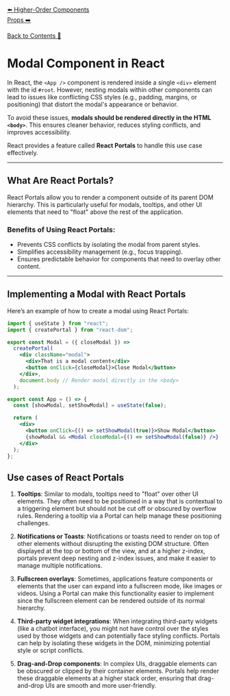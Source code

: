 [⬅️ Higher-Order Components](higher-order-components.md)  
[Props ➡️](../props/props.md)

[Back to Contents 📑](../../README.md#module-3-4)

# Modal Component in React

In React, the `<App />` component is rendered inside a single `<div>` element with the id `#root`. However, nesting modals within other components can lead to issues like conflicting CSS styles (e.g., padding, margins, or positioning) that distort the modal's appearance or behavior.

To avoid these issues, **modals should be rendered directly in the HTML `<body>`**. This ensures cleaner behavior, reduces styling conflicts, and improves accessibility.

React provides a feature called **React Portals** to handle this use case effectively.

---

## What Are React Portals?

React Portals allow you to render a component outside of its parent DOM hierarchy. This is particularly useful for modals, tooltips, and other UI elements that need to "float" above the rest of the application.

### Benefits of Using React Portals:
- Prevents CSS conflicts by isolating the modal from parent styles.
- Simplifies accessibility management (e.g., focus trapping).
- Ensures predictable behavior for components that need to overlay other content.

---

## Implementing a Modal with React Portals

Here’s an example of how to create a modal using React Portals:

```jsx
import { useState } from "react";
import { createPortal } from "react-dom";

export const Modal = ({ closeModal }) =>
  createPortal(
    <div className="modal">
      <div>That is a modal content</div>
      <button onClick={closeModal}>Close Modal</button>
    </div>,
    document.body // Render modal directly in the <body>
  );

export const App = () => {
  const [showModal, setShowModal] = useState(false);

  return (
    <div>
      <button onClick={() => setShowModal(true)}>Show Modal</button>
      {showModal && <Modal closeModal={() => setShowModal(false)} />}
    </div>
  );
};
```

## Use cases of React Portals

1. **Tooltips**: Similar to modals, tooltips need to "float" over other UI elements. They often need to be positioned in a way that is contextual to a triggering element but should not be cut off or obscured by overflow rules. Rendering a tooltip via a Portal can help manage these positioning challenges.

2. **Notifications or Toasts**: Notifications or toasts need to render on top of other elements without disrupting the existing DOM structure. Often displayed at the top or bottom of the view, and at a higher z-index, portals prevent deep nesting and z-index issues, and make it easier to manage multiple notifications.

3. **Fullscreen overlays**: Sometimes, applications feature components or elements that the user can expand into a fullscreen mode, like images or videos. Using a Portal can make this functionality easier to implement since the fullscreen element can be rendered outside of its normal hierarchy.

4. **Third-party widget integrations**: When integrating third-party widgets (like a chatbot interface), you might not have control over the styles used by those widgets and can potentially face styling conflicts. Portals can help by isolating these widgets in the DOM, minimizing potential style or script conflicts.

5. **Drag-and-Drop components**: In complex UIs, draggable elements can be obscured or clipped by their container elements. Portals help render these draggable elements at a higher stack order, ensuring that drag-and-drop UIs are smooth and more user-friendly.

